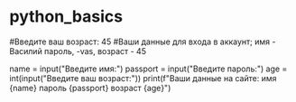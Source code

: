 # python_basics
#Введите ваш возраст:  45
#Ваши данные для входа в аккаунт;  имя - Василий пароль, -vas, возраст - 45

name = input("Введите имя:")
passport = input("Введите пароль:")
age = int(input("Введите ваш возраст:"))
print(f"Ваши данные на сайте: имя {name} пароль {passport} возраст {age}")
